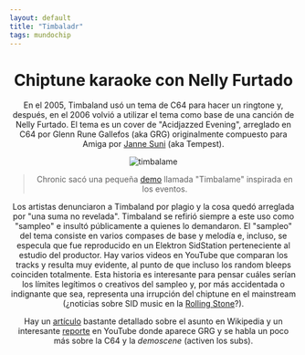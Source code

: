 ```yaml
---
layout: default
title: "Timbaladr"
tags: mundochip
---
```


<center>

# Chiptune karaoke con Nelly Furtado
En el 2005, Timbaland usó un tema de C64 para hacer un ringtone y, después, en el 2006 volvió a utilizar el tema como base de una canción de Nelly Furtado. El tema es un cover de "Acidjazzed Evening", arreglado en C64 por Glenn Rune Gallefos (aka GRG) originalmente compuesto para Amiga por [Janne Suni](https://en.wikipedia.org/wiki/Janne_Suni) (aka Tempest). 


![timbalame](https://csdb.dk/gfx/releases/45000/45786.gif)
> Chronic sacó una pequeña [demo](https://csdb.dk/release/?id=45786) llamada "Timbalame" inspirada en los eventos.

Los artistas denunciaron a Timbaland por plagio y la cosa quedó arreglada por "una suma no revelada". Timbaland se refirió siempre a este uso como "sampleo" e insultó públicamente a quienes lo demandaron. El "sampleo" del tema consiste en varios compases de base y melodía e, incluso, se especula que fue reproducido en un Elektron SidStation perteneciente al estudio del productor. Hay varios videos en YouTube que comparan los tracks y resulta muy evidente, al punto de que incluso los random bleeps coinciden totalmente. 
Esta historia es interesante para pensar cuáles serían los límites legítimos o creativos del sampleo y, por más accidentada o indignante que sea, representa una irrupción del chiptune en el mainstream (¿noticias sobre SID music en la [Rolling Stone](https://web.archive.org/web/20140502060345/https://www.rollingstone.com/music/blogs/staff-blog/is-timbaland-a-thief-20070118)?).

Hay un [artículo](https://en.wikipedia.org/wiki/Timbaland_plagiarism_controversy) bastante detallado sobre el asunto en Wikipedia y un interesante [reporte](https://youtu.be/hzFp3rovfY0)  en YouTube donde aparece GRG y se habla un poco más sobre la C64 y la *demoscene* (activen los subs).

</center>